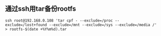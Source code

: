 

## 通过ssh用tar备份rootfs



```
ssh root@192.168.0.108 'tar cpf - --exclude=/proc --exclude=/lost+found --exclude=/mnt --exclude=/sys --exclude=/media /' > rootfs-$(date +%Y%m%d).tar
```


